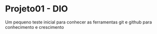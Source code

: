 # Projeto01 - DIO

Um pequeno teste inicial para conhecer as ferramentas git e github para conhecimento e crescimento